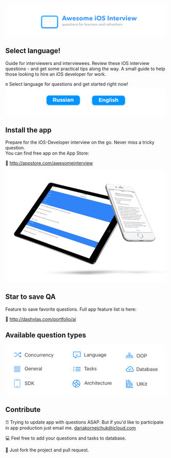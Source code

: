 
<img src="Resources/Main.png">

## Select language!
Guide for interviewers and interviewees. Review these iOS interview questions - and get some practical tips along the way.
A small guide to help those looking to hire an iOS developer for work.

🔛 Select language for questions and get started right now!  
<a href="Resources/Russian.md"><img src="Resources/Artboard-filled-left.png" width=50%></a><a href="Resources/English.md"><img src="Resources/Artboard-filled-right.png" width=50%></a>

## Install the app  
Prepare for the iOS-Developer interview on the go. Never miss a tricky question.  
You can find free app on the App Store: 

📲 http://appstore.com/awesomeinterview  
<p align="center"><img src="Resources/Devices.jpg"></p>

## Star to save QA
Feature to save favorite questions. Full app feature list is here:  

🌟 http://dashvlas.com/portfolio/ai

## Available question types
<p align="center"><img src="Resources/Available QA types.png"></p>

## Contribute
⏰ Trying to update app with questions ASAP. But if you'd like to participate in app production just email me.
dariakorneichuk@icloud.com

💻 Feel free to add your questions and tasks to database.

🚀 Just fork the project and pull request.


